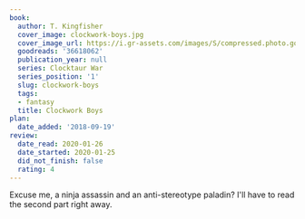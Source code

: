```yaml
---
book:
  author: T. Kingfisher
  cover_image: clockwork-boys.jpg
  cover_image_url: https://i.gr-assets.com/images/S/compressed.photo.goodreads.com/books/1511019840l/36618062._SY475_.jpg
  goodreads: '36618062'
  publication_year: null
  series: Clocktaur War
  series_position: '1'
  slug: clockwork-boys
  tags:
  - fantasy
  title: Clockwork Boys
plan:
  date_added: '2018-09-19'
review:
  date_read: 2020-01-26
  date_started: 2020-01-25
  did_not_finish: false
  rating: 4
---
```


Excuse me, a ninja assassin and an anti-stereotype paladin? I'll have to read the second part right away.
